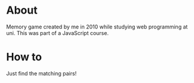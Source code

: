 # About
Memory game created by me in 2010 while studying web programming at uni. This was part of a JavaScript course.

# How to
Just find the matching pairs!
